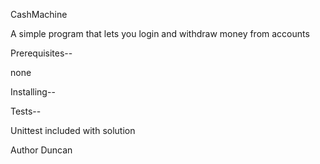 CashMachine

A simple program that lets you login and withdraw money from accounts

Prerequisites--

none

Installing--

Tests--

Unittest included with solution

Author
Duncan
